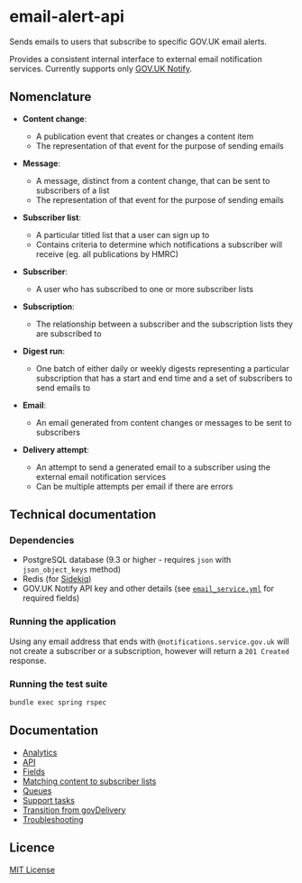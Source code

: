 # email-alert-api

Sends emails to users that subscribe to specific GOV.UK email alerts.

Provides a consistent internal interface to external email
notification services. Currently supports only [GOV.UK Notify](https://www.notifications.service.gov.uk/).

## Nomenclature

- **Content change**:
  * A publication event that creates or changes a content item
  * The representation of that event for the purpose of sending emails

- **Message**:
  * A message, distinct from a content change, that can be sent to subscribers of a list
  * The representation of that event for the purpose of sending emails

- **Subscriber list**:
  * A particular titled list that a user can sign up to
  * Contains criteria to determine which notifications a subscriber will receive (eg. all publications by HMRC)

- **Subscriber**:
  * A user who has subscribed to one or more subscriber lists

- **Subscription**:
  * The relationship between a subscriber and the subscription lists they are subscribed to

- **Digest run**:
  * One batch of either daily or weekly digests representing a particular subscription that has a start and end time and a set of subscribers to send emails to

- **Email**:
  * An email generated from content changes or messages to be sent to subscribers

- **Delivery attempt**:
  * An attempt to send a generated email to a subscriber using the external email notification services
  * Can be multiple attempts per email if there are errors

## Technical documentation

### Dependencies

* PostgreSQL database (9.3 or higher - requires `json` with `json_object_keys` method)
* Redis (for [Sidekiq](http://sidekiq.org/))
* GOV.UK Notify API key and other details (see
  [`email_service.yml`](config/email_service.yml) for required fields)

### Running the application

Using any email address that ends with `@notifications.service.gov.uk`
will not create a subscriber or a subscription, however will return a `201 Created` response.

### Running the test suite

```bash
bundle exec spring rspec
```

## Documentation

- [Analytics](docs/analytics.md)
- [API](docs/api.md)
- [Fields](docs/fields.md)
- [Matching content to subscriber lists](docs/matching-content-to-subscriber-lists.md)
- [Queues](docs/queues.md)
- [Support tasks](docs/support-tasks.md)
- [Transition from govDelivery](docs/transition-from-govdelivery.md)
- [Troubleshooting](docs/troubleshooting.md)

## Licence

[MIT License](LICENCE)
